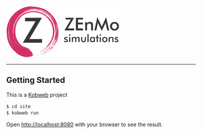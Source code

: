 <br/>

<img src="/site/src/jsMain/resources/public/logos/logo.png" alt="Alt Text" width="300px" >

<hr/>

## Getting Started

This is a [Kobweb](https://github.com/varabyte/kobweb) project


```bash
$ cd site
$ kobweb run
```

Open [http://localhost:8080](http://localhost:8080) with your browser to see the result.
